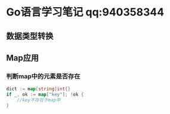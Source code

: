 # Go语言学习笔记 qq:940358344

## 数据类型转换

## Map应用
### 判断map中的元素是否存在

```GO
dict := map[string]int{}
if _, ok := map["key"]; !ok {
    //key不存在于map中
}
```
